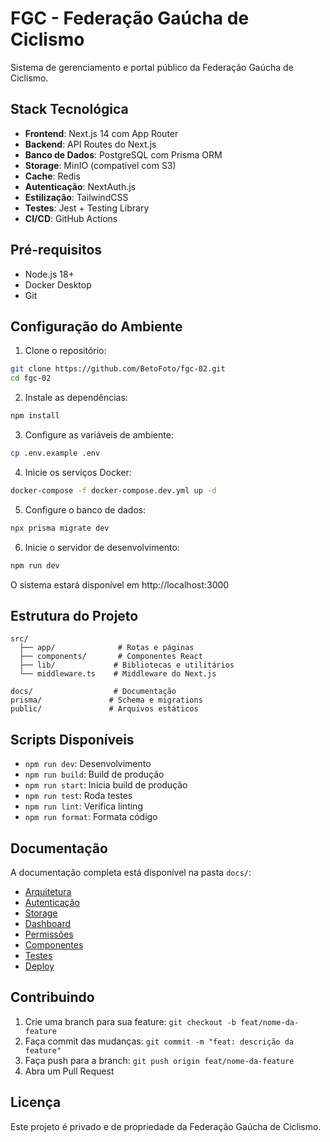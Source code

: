 # FGC - Federação Gaúcha de Ciclismo

Sistema de gerenciamento e portal público da Federação Gaúcha de Ciclismo.

## Stack Tecnológica

- **Frontend**: Next.js 14 com App Router
- **Backend**: API Routes do Next.js
- **Banco de Dados**: PostgreSQL com Prisma ORM
- **Storage**: MinIO (compatível com S3)
- **Cache**: Redis
- **Autenticação**: NextAuth.js
- **Estilização**: TailwindCSS
- **Testes**: Jest + Testing Library
- **CI/CD**: GitHub Actions

## Pré-requisitos

- Node.js 18+
- Docker Desktop
- Git

## Configuração do Ambiente

1. Clone o repositório:
```bash
git clone https://github.com/BetoFoto/fgc-02.git
cd fgc-02
```

2. Instale as dependências:
```bash
npm install
```

3. Configure as variáveis de ambiente:
```bash
cp .env.example .env
```

4. Inicie os serviços Docker:
```bash
docker-compose -f docker-compose.dev.yml up -d
```

5. Configure o banco de dados:
```bash
npx prisma migrate dev
```

6. Inicie o servidor de desenvolvimento:
```bash
npm run dev
```

O sistema estará disponível em http://localhost:3000

## Estrutura do Projeto

```
src/
  ├── app/              # Rotas e páginas
  ├── components/       # Componentes React
  ├── lib/             # Bibliotecas e utilitários
  └── middleware.ts    # Middleware do Next.js
  
docs/                  # Documentação
prisma/               # Schema e migrations
public/               # Arquivos estáticos
```

## Scripts Disponíveis

- `npm run dev`: Desenvolvimento
- `npm run build`: Build de produção
- `npm run start`: Inicia build de produção
- `npm run test`: Roda testes
- `npm run lint`: Verifica linting
- `npm run format`: Formata código

## Documentação

A documentação completa está disponível na pasta `docs/`:

- [Arquitetura](docs/01-arquitetura.md)
- [Autenticação](docs/02-autenticacao.md)
- [Storage](docs/03-storage.md)
- [Dashboard](docs/04-dashboard.md)
- [Permissões](docs/05-permissoes.md)
- [Componentes](docs/06-componentes.md)
- [Testes](docs/07-testes.md)
- [Deploy](docs/08-deploy.md)

## Contribuindo

1. Crie uma branch para sua feature: `git checkout -b feat/nome-da-feature`
2. Faça commit das mudanças: `git commit -m "feat: descrição da feature"`
3. Faça push para a branch: `git push origin feat/nome-da-feature`
4. Abra um Pull Request

## Licença

Este projeto é privado e de propriedade da Federação Gaúcha de Ciclismo.
